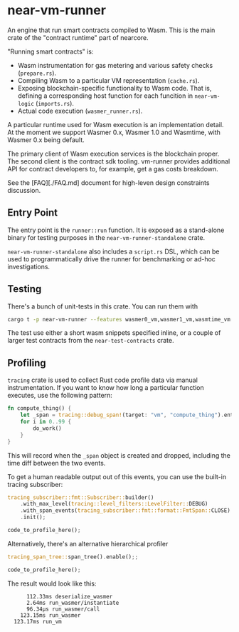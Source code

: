 # near-vm-runner

An engine that run smart contracts compiled to Wasm.
This is the main crate of the "contract runtime" part of nearcore.

"Running smart contracts" is:

* Wasm instrumentation for gas metering and various safety checks (`prepare.rs`).
* Compiling Wasm to a particular VM representation (`cache.rs`).
* Exposing blockchain-specific functionality to Wasm code.
  That is, defining a corresponding host function for each funcition in `near-vm-logic` (`imports.rs`).
* Actual code execution (`wasmer_runner.rs`).

A particular runtime used for Wasm execution is an implementation detail.
At the moment we support Wasmer 0.x, Wasmer 1.0 and Wasmtime, with Wasmer 0.x being default.

The primary client of Wasm execution services is the blockchain proper. The
second client is the contract sdk tooling. vm-runner provides additional API for
contract developers to, for example, get a gas costs breakdown.

See the [FAQ][./FAQ.md] document for high-leven design constraints discussion.

## Entry Point

The entry point is the `runner::run` function. It is exposed as a stand-alone
binary for testing purposes in the `near-vm-runner-standalone` crate.

`near-vm-runner-standalone` also includes a `script.rs` DSL, which can be used
to programmatically drive the runner for benchmarking or ad-hoc investigations.

## Testing

There's a bunch of unit-tests in this crate. You can run them with

```bash
cargo t -p near-vm-runner --features wasmer0_vm,wasmer1_vm,wasmtime_vm
```

The test use either a short wasm snippets specified inline, or a couple of
larger test contracts from the `near-test-contracts` crate.

## Profiling

`tracing` crate is used to collect Rust code profile data via manual instrumentation.
If you want to know how long a particular function executes, use the following pattern:

```rust
fn compute_thing() {
    let _span = tracing::debug_span!(target: "vm", "compute_thing").entered();
    for i in 0..99 {
        do_work()
    }
}
```

This will record when the `_span` object is created and dropped, including the time diff between the two events.

To get a human readable output out of this events, you can use the built-in tracing subscriber:

```rust
tracing_subscriber::fmt::Subscriber::builder()
    .with_max_level(tracing::level_filters::LevelFilter::DEBUG)
    .with_span_events(tracing_subscriber::fmt::format::FmtSpan::CLOSE)
    .init();

code_to_profile_here();
```

Alternatively, there's an alternative hierarchical profiler

```rust
tracing_span_tree::span_tree().enable();;

code_to_profile_here();
```

The result would look like this:

```
      112.33ms deserialize_wasmer
      2.64ms run_wasmer/instantiate
      96.34µs run_wasmer/call
    123.15ms run_wasmer
  123.17ms run_vm
```
